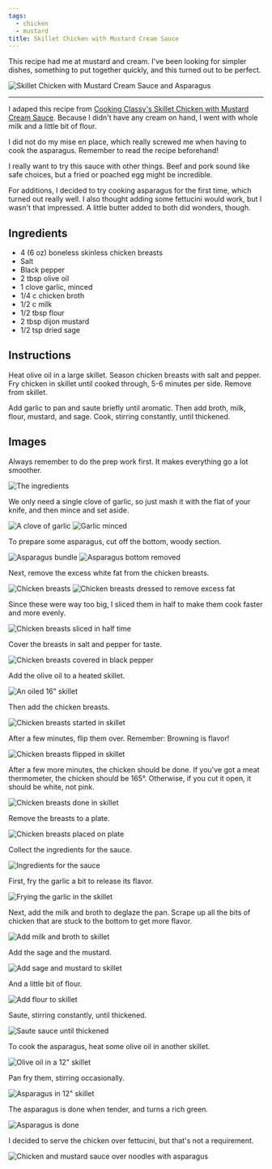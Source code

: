 ```yaml
---
tags:
  - chicken
  - mustard
title: Skillet Chicken with Mustard Cream Sauce
---
```


This recipe had me at mustard and cream. I've been looking for simpler
dishes, something to put together quickly, and this turned out to be
perfect.

![Skillet Chicken with Mustard Cream Sauce and Asparagus](title.jpg)

---

I adaped this recipe from [Cooking Classy's Skillet Chicken with Mustard
Cream
Sauce](http://www.cookingclassy.com/2015/02/skillet-chicken-with-mustard-cream-sauce/).
Because I didn't have any cream on hand, I went with whole milk and a
little bit of flour.

I did not do my mise en place, which really screwed me when having to
cook the asparagus. Remember to read the recipe beforehand!

I really want to try this sauce with other things. Beef and pork sound
like safe choices, but a fried or poached egg might be incredible.

For additions, I decided to try cooking asparagus for the first time,
which turned out really well. I also thought adding some fettucini would
work, but I wasn't that impressed. A little butter added to both did
wonders, though.

## Ingredients

* 4 (6 oz) boneless skinless chicken breasts
* Salt
* Black pepper
* 2 tbsp olive oil
* 1 clove garlic, minced
* 1/4 c chicken broth
* 1/2 c milk
* 1/2 tbsp flour
* 2 tbsp dijon mustard
* 1/2 tsp dried sage

## Instructions

Heat olive oil in a large skillet. Season chicken breasts with salt and
pepper. Fry chicken in skillet until cooked through, 5-6 minutes per
side. Remove from skillet.

Add garlic to pan and saute briefly until aromatic. Then add broth,
milk, flour, mustard, and sage. Cook, stirring constantly, until
thickened.

## Images

Always remember to do the prep work first. It makes everything go a lot
smoother.

![The ingredients](01-ingredients.jpg)

We only need a single clove of garlic, so just mash it with the flat of
your knife, and then mince and set aside.

![A clove of garlic](02-garlic-clove.jpg)
![Garlic minced](03-garlic-mince.jpg)

To prepare some asparagus, cut off the bottom, woody section.

![Asparagus bundle](04-asparagus.jpg)
![Asparagus bottom removed](05-wood-removed.jpg)

Next, remove the excess white fat from the chicken breasts.

![Chicken breasts](06-dress-breasts.jpg)
![Chicken breasts dressed to remove excess fat](07-fat-b-gone.jpg)

Since these were way too big, I sliced them in half to make them cook
faster and more evenly.

![Chicken breasts sliced in half time](08-thin-to-win.jpg)

Cover the breasts in salt and pepper for taste.

![Chicken breasts covered in black pepper](09-pepper.jpg)

Add the olive oil to a heated skillet.

![An oiled 16" skillet](10-oiled-pan.jpg)

Then add the chicken breasts.

![Chicken breasts started in skillet](11-pan-fry.jpg)

After a few minutes, flip them over. Remember: Browning is flavor!

![Chicken breasts flipped in skillet](12-pan-flip.jpg)

After a few more minutes, the chicken should be done. If you've got a
meat thermometer, the chicken should be 165°. Otherwise, if you cut it
open, it should be white, not pink.

![Chicken breasts done in skillet](13-pan-done.jpg)

Remove the breasts to a plate.

![Chicken breasts placed on plate](14-breasts-done.jpg)

Collect the ingredients for the sauce.

![Ingredients for the sauce](15-sauce-stuff.jpg)

First, fry the garlic a bit to release its flavor.

![Frying the garlic in the skillet](16-fry-garlic.jpg)

Next, add the milk and broth to deglaze the pan. Scrape up all the bits
of chicken that are stuck to the bottom to get more flavor.

![Add milk and broth to skillet](17-add-liquid.jpg)

Add the sage and the mustard.

![Add sage and mustard to skillet](18-add-mustard.jpg)

And a little bit of flour.

![Add flour to skillet](19-add-flour.jpg)

Saute, stirring constantly, until thickened.

![Saute sauce until thickened](20-saute-sauce.jpg)

To cook the asparagus, heat some olive oil in another skillet.

![Olive oil in a 12" skillet](21-oil-pan.jpg)

Pan fry them, stirring occasionally.

![Asparagus in 12" skillet](22-fry-asparagus.jpg)

The asparagus is done when tender, and turns a rich green.

![Asparagus is done](23-asparagus-done.jpg)

I decided to serve the chicken over fettucini, but that's not a
requirement.

![Chicken and mustard sauce over noodles with asparagus](24-done.jpg)

